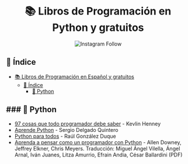 <div align="center">

# 📚 Libros de Programación en Python y gratuitos

![Instagram Follow](https://www.instagram.com/dannyvyd/)

</div>

## 📖 Índice

- [📚 Libros de Programación en Español y gratuitos](#-libros-de-programación-en-python-y-gratuitos)
  - [📖 Índice](#-índice)
    - [🐍 Python](#-python)

## ### 🐍 Python

- [97 cosas que todo programador debe saber](https://97cosas.com/programador/) - Kevlin Henney
- [Aprende Python](https://aprendepython.es/_downloads/907b5202c1466977a8d6bd3a2641453f/aprendepython.pdf) - Sergio Delgado Quintero
- [Python para todos](https://launchpadlibrarian.net/18980633/Python%20para%20todos.pdf) - Raúl González Duque
- [Aprenda a pensar como un programador con Python](https://argentinaenpython.com/quiero-aprender-python/aprenda-a-pensar-como-un-programador-con-python.pdf) - Allen Downey, Jeffrey Elkner, Chris Meyers. Traducción: Miguel Ángel Vilella, Ángel Arnal, Iván Juanes, Litza Amurrio, Efrain Andia, César Ballardini (PDF)
